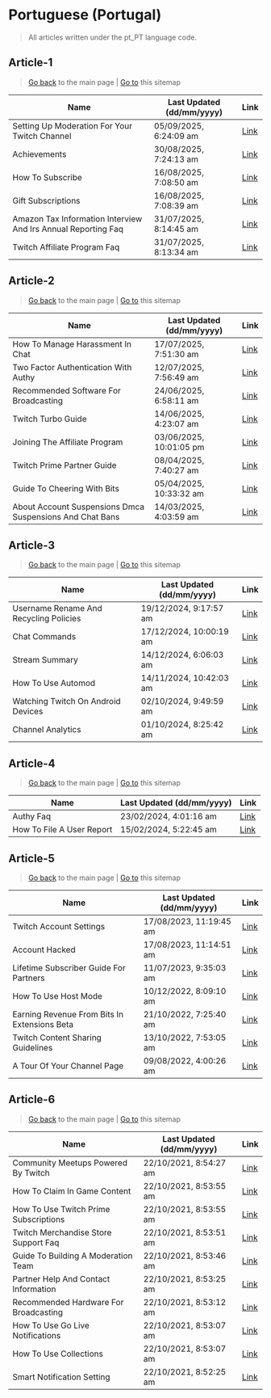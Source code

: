 # Portuguese (Portugal)
> All articles written under the pt_PT language code. 

## Article-1
> [Go back](../README.md) to the main page | [Go to](https://help.twitch.tv/s/sitemap-topicarticle-1.xml) this sitemap

| Name                                                          | Last Updated (dd/mm/yyyy) | Link                                                                                                                   |
|---------------------------------------------------------------|---------------------------|------------------------------------------------------------------------------------------------------------------------|
| Setting Up Moderation For Your Twitch Channel                 | 05/09/2025, 6:24:09 am    | [Link](https://help.twitch.tv/s/article/setting-up-moderation-for-your-twitch-channel?language=pt_PT)                  |
| Achievements                                                  | 30/08/2025, 7:24:13 am    | [Link](https://help.twitch.tv/s/article/achievements?language=pt_PT)                                                   |
| How To Subscribe                                              | 16/08/2025, 7:08:50 am    | [Link](https://help.twitch.tv/s/article/how-to-subscribe?language=pt_PT)                                               |
| Gift Subscriptions                                            | 16/08/2025, 7:08:39 am    | [Link](https://help.twitch.tv/s/article/gift-subscriptions?language=pt_PT)                                             |
| Amazon Tax Information Interview And Irs Annual Reporting Faq | 31/07/2025, 8:14:45 am    | [Link](https://help.twitch.tv/s/article/amazon-tax-information-interview-and-irs-annual-reporting-faq?language=pt_PT)  |
| Twitch Affiliate Program Faq                                  | 31/07/2025, 8:13:34 am    | [Link](https://help.twitch.tv/s/article/twitch-affiliate-program-faq?language=pt_PT)                                   |



## Article-2
> [Go back](../README.md) to the main page | [Go to](https://help.twitch.tv/s/sitemap-topicarticle-2.xml) this sitemap

| Name                                                     | Last Updated (dd/mm/yyyy) | Link                                                                                                              |
|----------------------------------------------------------|---------------------------|-------------------------------------------------------------------------------------------------------------------|
| How To Manage Harassment In Chat                         | 17/07/2025, 7:51:30 am    | [Link](https://help.twitch.tv/s/article/how-to-manage-harassment-in-chat?language=pt_PT)                          |
| Two Factor Authentication With Authy                     | 12/07/2025, 7:56:49 am    | [Link](https://help.twitch.tv/s/article/two-factor-authentication-with-authy?language=pt_PT)                      |
| Recommended Software For Broadcasting                    | 24/06/2025, 6:58:11 am    | [Link](https://help.twitch.tv/s/article/recommended-software-for-broadcasting?language=pt_PT)                     |
| Twitch Turbo Guide                                       | 14/06/2025, 4:23:07 am    | [Link](https://help.twitch.tv/s/article/twitch-turbo-guide?language=pt_PT)                                        |
| Joining The Affiliate Program                            | 03/06/2025, 10:01:05 pm   | [Link](https://help.twitch.tv/s/article/joining-the-affiliate-program?language=pt_PT)                             |
| Twitch Prime Partner Guide                               | 08/04/2025, 7:40:27 am    | [Link](https://help.twitch.tv/s/article/twitch-prime-partner-guide?language=pt_PT)                                |
| Guide To Cheering With Bits                              | 05/04/2025, 10:33:32 am   | [Link](https://help.twitch.tv/s/article/guide-to-cheering-with-bits?language=pt_PT)                               |
| About Account Suspensions Dmca Suspensions And Chat Bans | 14/03/2025, 4:03:59 am    | [Link](https://help.twitch.tv/s/article/about-account-suspensions-dmca-suspensions-and-chat-bans?language=pt_PT)  |



## Article-3
> [Go back](../README.md) to the main page | [Go to](https://help.twitch.tv/s/sitemap-topicarticle-3.xml) this sitemap

| Name                                   | Last Updated (dd/mm/yyyy) | Link                                                                                            |
|----------------------------------------|---------------------------|-------------------------------------------------------------------------------------------------|
| Username Rename And Recycling Policies | 19/12/2024, 9:17:57 am    | [Link](https://help.twitch.tv/s/article/username-rename-and-recycling-policies?language=pt_PT)  |
| Chat Commands                          | 17/12/2024, 10:00:19 am   | [Link](https://help.twitch.tv/s/article/chat-commands?language=pt_PT)                           |
| Stream Summary                         | 14/12/2024, 6:06:03 am    | [Link](https://help.twitch.tv/s/article/stream-summary?language=pt_PT)                          |
| How To Use Automod                     | 14/11/2024, 10:42:03 am   | [Link](https://help.twitch.tv/s/article/how-to-use-automod?language=pt_PT)                      |
| Watching Twitch On Android Devices     | 02/10/2024, 9:49:59 am    | [Link](https://help.twitch.tv/s/article/watching-twitch-on-android-devices?language=pt_PT)      |
| Channel Analytics                      | 01/10/2024, 8:25:42 am    | [Link](https://help.twitch.tv/s/article/channel-analytics?language=pt_PT)                       |



## Article-4
> [Go back](../README.md) to the main page | [Go to](https://help.twitch.tv/s/sitemap-topicarticle-4.xml) this sitemap

| Name                      | Last Updated (dd/mm/yyyy) | Link                                                                               |
|---------------------------|---------------------------|------------------------------------------------------------------------------------|
| Authy Faq                 | 23/02/2024, 4:01:16 am    | [Link](https://help.twitch.tv/s/article/authy-faq?language=pt_PT)                  |
| How To File A User Report | 15/02/2024, 5:22:45 am    | [Link](https://help.twitch.tv/s/article/how-to-file-a-user-report?language=pt_PT)  |



## Article-5
> [Go back](../README.md) to the main page | [Go to](https://help.twitch.tv/s/sitemap-topicarticle-5.xml) this sitemap

| Name                                         | Last Updated (dd/mm/yyyy) | Link                                                                                                  |
|----------------------------------------------|---------------------------|-------------------------------------------------------------------------------------------------------|
| Twitch Account Settings                      | 17/08/2023, 11:19:45 am   | [Link](https://help.twitch.tv/s/article/twitch-account-settings?language=pt_PT)                       |
| Account Hacked                               | 17/08/2023, 11:14:51 am   | [Link](https://help.twitch.tv/s/article/account-hacked?language=pt_PT)                                |
| Lifetime Subscriber Guide For Partners       | 11/07/2023, 9:35:03 am    | [Link](https://help.twitch.tv/s/article/lifetime-subscriber-guide-for-partners?language=pt_PT)        |
| How To Use Host Mode                         | 10/12/2022, 8:09:10 am    | [Link](https://help.twitch.tv/s/article/how-to-use-host-mode?language=pt_PT)                          |
| Earning Revenue From Bits In Extensions Beta | 21/10/2022, 7:25:40 am    | [Link](https://help.twitch.tv/s/article/earning-revenue-from-bits-in-extensions-beta?language=pt_PT)  |
| Twitch Content Sharing Guidelines            | 13/10/2022, 7:53:05 am    | [Link](https://help.twitch.tv/s/article/twitch-content-sharing-guidelines?language=pt_PT)             |
| A Tour Of Your Channel Page                  | 09/08/2022, 4:00:26 am    | [Link](https://help.twitch.tv/s/article/a-tour-of-your-channel-page?language=pt_PT)                   |



## Article-6
> [Go back](../README.md) to the main page | [Go to](https://help.twitch.tv/s/sitemap-topicarticle-6.xml) this sitemap

| Name                                  | Last Updated (dd/mm/yyyy) | Link                                                                                           |
|---------------------------------------|---------------------------|------------------------------------------------------------------------------------------------|
| Community Meetups Powered By Twitch   | 22/10/2021, 8:54:27 am    | [Link](https://help.twitch.tv/s/article/community-meetups-powered-by-twitch?language=pt_PT)    |
| How To Claim In Game Content          | 22/10/2021, 8:53:55 am    | [Link](https://help.twitch.tv/s/article/how-to-claim-in-game-content?language=pt_PT)           |
| How To Use Twitch Prime Subscriptions | 22/10/2021, 8:53:55 am    | [Link](https://help.twitch.tv/s/article/how-to-use-twitch-prime-subscriptions?language=pt_PT)  |
| Twitch Merchandise Store Support Faq  | 22/10/2021, 8:53:51 am    | [Link](https://help.twitch.tv/s/article/twitch-merchandise-store-support-faq?language=pt_PT)   |
| Guide To Building A Moderation Team   | 22/10/2021, 8:53:46 am    | [Link](https://help.twitch.tv/s/article/guide-to-building-a-moderation-team?language=pt_PT)    |
| Partner Help And Contact Information  | 22/10/2021, 8:53:25 am    | [Link](https://help.twitch.tv/s/article/partner-help-and-contact-information?language=pt_PT)   |
| Recommended Hardware For Broadcasting | 22/10/2021, 8:53:12 am    | [Link](https://help.twitch.tv/s/article/recommended-hardware-for-broadcasting?language=pt_PT)  |
| How To Use Go Live Notifications      | 22/10/2021, 8:53:07 am    | [Link](https://help.twitch.tv/s/article/how-to-use-go-live-notifications?language=pt_PT)       |
| How To Use Collections                | 22/10/2021, 8:53:07 am    | [Link](https://help.twitch.tv/s/article/how-to-use-collections?language=pt_PT)                 |
| Smart Notification Setting            | 22/10/2021, 8:52:25 am    | [Link](https://help.twitch.tv/s/article/smart-notification-setting?language=pt_PT)             |



